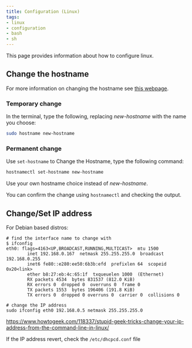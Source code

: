 ```yaml
---
title: Configuration (Linux) 
tags:
- linux
- configuration
- bash
- sh
---
```


This page provides information about how to configure linux.
<!--more-->

## Change the hostname

For more information on changing the hostname see [this webpage](https://phoenixnap.com/kb/linux-hostname-command).

### Temporary change

In the terminal, type the following, replacing *new-hostname* with the name you choose:

```sh
sudo hostname new-hostname
```

### Permanent change

Use `set-hostname` to Change the Hostname, type the following command:

```sh
hostnamectl set-hostname new-hostname
```
Use your own hostname choice instead of *new-hostname*.

You can confirm the change using `hostnamectl` and checking the output.

## Change/Set IP address

For Debian based distros:

```shell
# find the interface name to change with
$ ifconfig
eth0: flags=4163<UP,BROADCAST,RUNNING,MULTICAST>  mtu 1500
        inet 192.168.0.167  netmask 255.255.255.0  broadcast 192.168.0.255
        inet6 fe80::e280:ee50:6b3b:efd  prefixlen 64  scopeid 0x20<link>
        ether b8:27:eb:4c:65:1f  txqueuelen 1000  (Ethernet)
        RX packets 4534  bytes 831537 (812.0 KiB)
        RX errors 0  dropped 0  overruns 0  frame 0
        TX packets 1553  bytes 196406 (191.8 KiB)
        TX errors 0  dropped 0 overruns 0  carrier 0  collisions 0

# change the IP address
sudo ifconfig eth0 192.168.0.5 netmask 255.255.255.0
```
https://www.howtogeek.com/118337/stupid-geek-tricks-change-your-ip-address-from-the-command-line-in-linux/

If the IP address revert, check the `/etc/dhcpcd.conf` file